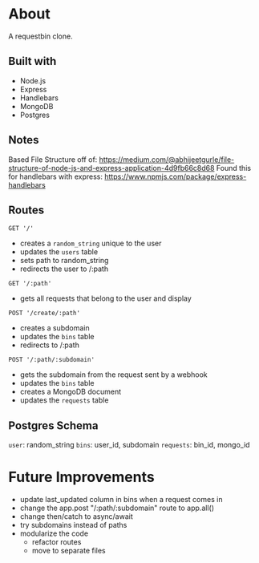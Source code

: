 # About

A requestbin clone.

## Built with

- Node.js
- Express
- Handlebars
- MongoDB
- Postgres

## Notes

Based File Structure off of: https://medium.com/@abhijeetgurle/file-structure-of-node-js-and-express-application-4d9fb66c8d68
Found this for handlebars with express: https://www.npmjs.com/package/express-handlebars

## Routes
`GET '/'`
- creates a `random_string` unique to the user
- updates the `users` table
- sets path to random_string
- redirects the user to /:path

`GET '/:path'`
- gets all requests that belong to the user and display

`POST '/create/:path'`
- creates a subdomain
- updates the `bins` table
- redirects to /:path 

`POST '/:path/:subdomain'`
- gets the subdomain from the request sent by a webhook
- updates the `bins` table
- creates a MongoDB document
- updates the `requests` table

## Postgres Schema
`user`: random_string
`bins`: user_id, subdomain
`requests`: bin_id, mongo_id

# Future Improvements
- update last_updated column in bins when a request comes in
- change the app.post "/:path/:subdomain" route to app.all()
- change then/catch to async/await
- try subdomains instead of paths
- modularize the code
  - refactor routes
  - move to separate files
